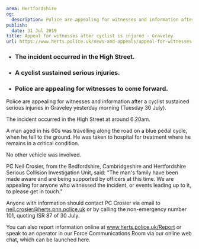 ```yaml
area: Hertfordshire
og:
  description: Police are appealing for witnesses and information after a cyclist sustained serious injuries in Graveley yesterday morning (Tuesday 30 July).
publish:
  date: 31 Jul 2019
title: Appeal for witnesses after cyclist is injured - Graveley
url: https://www.herts.police.uk/news-and-appeals/appeal-for-witnesses-after-cyclist-is-injured-graveley-0577
```

* ### The incident occurred in the High Street.

 * ### A cyclist sustained serious injuries.

 * ### Police are appealing for witnesses to come forward.

Police are appealing for witnesses and information after a cyclist sustained serious injuries in Graveley yesterday morning (Tuesday 30 July).

The incident occurred in the High Street at around 6.20am.

A man aged in his 60s was travelling along the road on a blue pedal cycle, when he fell to the ground. He was taken to hospital for treatment where he remains in a critical condition.

No other vehicle was involved.

PC Neil Crosier, from the Bedfordshire, Cambridgeshire and Hertfordshire Serious Collision Investigation Unit, said: "The man's family have been made aware and are being supported by officers at this time. We are appealing for anyone who witnessed the incident, or events leading up to it, to please get in touch."

Anyone with information should contact PC Crosier via email to neil.crosier@herts.pnn.police.uk or by calling the non-emergency number 101, quoting ISR 87 of 30 July.

You can also report information online at www.herts.police.uk/Report or speak to an operator in our Force Communications Room via our online web chat, which can be launched here.
